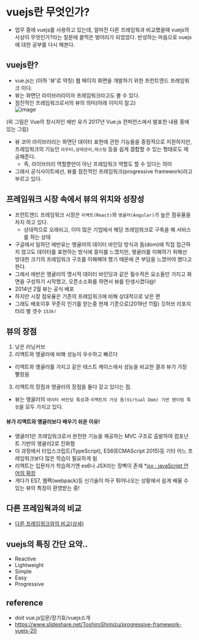 # vuejs란 무엇인가?
- 업무 중에 vuejs를 사용하고 있는데, 얼마전 다른 프레임웍과 비교했을때 vuejs의 사상이 무엇인가?라는 질문에 꿀먹은 벙어리가 되었었다. 
반성하는 마음으로 vuejs에 대한 공부를 다시 해본다. 

## vuejs란?
- vue.js는 (이하 '뷰'로 약칭) 웹 페이지 화면을 개발하기 위한 프런트엔드 프레임워크 이다.
- 뷰는 화면단 라이브러리이자 프레임워크라고도 볼 수 있다. 
- 점진적인 프레임워크로서의 뷰의 의미(아래 이미지 참고)  
![image](https://user-images.githubusercontent.com/32521173/69494518-1aaa3380-0f00-11ea-9e35-75519e628ade.png)  
  
(위 그림은 Vue의 창시자인 에반 유가 2017년 Vue.js 컨퍼런스에서 발표한 내용 중에 있는 그림)

- 뷰 코어 라이브러리는 화면단 데이터 표현에 관한 기능들을 중점적으로 지원하지만, 
프레임워크의 기능인 `라우터,상태관리,테스팅` 등을 쉽게 결합할 수 있는 형태로도 제공해준다. 
  * 즉, 라이브러리 역할뿐만이 아닌 프레임워크 역할도 할 수 있다는 의미 
- 그래서 공식사이트에선, 뷰를 점진적인 프레임워크(progressive framework)라고 부르고 있다. 

## 프레임워크 시장 속에서 뷰의 위치와 성장성
- 프런트엔드 프레임워크 시장은 `리액트(React)`와 `앵귤러(Angular)`가 높은 점유율을 차지 하고 있다. 
  * 상대적으로 오래되고, 이미 많은 기업에서 해당 프레임워크로 구축을 해 서비스를 하는 상태 
- 구글에서 일하던 에반유는 앵귤러의 데이터 바인딩 방식과 돔(dom)에 직접 접근하지 않고도 데이터를 표현하는 방식에 흥미를 느꼈지만,
앵귤러를 이해하기 위해선 방대한 크기의 프레임워크 구조를 이해해야 했기 때문에 큰 부담을 느꼈어야 했다고 한다. 
- 그래서 에반은 앵귤러의 명시적 데이터 바인딩과 같은 필수적은 요소들만 가지고 화면을 구성하기 시작했고, 오픈소소화를 하면서 뷰를 탄생시켰다@!
- 2014년 2월 뷰는 공식 배포
- 하지만 시장 점유율은 기존의 프레임워크에 비해 상대적으로 낮은 편 
- 그래도 배포이후 꾸준히 인기를 얻는중 현재 기준으로(2019년 11월) 깃허브 리포지터리 별 갯수 `153k!` 

##  뷰의 장점
 1. 낮은 러닝커브
 2. 리액트와 앵귤러에 비해 성능이 우수하고 빠르다
  * 리액트와 앵귤러를 가지고 같은 테스트 케이스에서 성능을 비교한 결과 뷰가 가장 빨랐음
 3. 리액트의 장점과 앵귤러의 장점을 둘다 갖고 있다는 점. 
  * 뷰는 앵귤러의 `데이터 바인딩 특성`과 `리액트의 가상 돔(Virtual Dom) 기반 렌더링 특징`을 모두 가지고 있다.  

#### 뷰가 리액트와 앵귤러보다 배우기 쉬운 이유!
- 앵귤러1은 프레임워크로서 완전한 기능을 제공하는 MVC 구조로 출발하여 컴포넌트 기반의 앵귤러2로 진화함
- 이 과정에서 타입스크립트(TypeScript), ES6(ECMAScript 2015)등 기타 어느 프레임워크보다 많은 학습이 필요하게 됨
- 리액트는 입문자가 학습하기엔 es6나 JSX라는 장벽이 존재 *[jsx : javaScript 언어의 확장](https://ndb796.tistory.com/204)
- 게다가 ES7, 웹팩(webpack)등 신기술이 마구 튀어나오는 상황에서 쉽게 배울 수 있는 뷰의 특징이 환영받는 중!
  
## 다른 프레임웍과의 비교
- [다른 프레임워크와의 비교(상세)](https://kr.vuejs.org/v2/guide/comparison.html)

## vuejs의 특징 간단 요약..
- Reactive
- Lightweight
- Simple
- Easy
- Progressive

## reference
- doit vue.js입문/장기효/vuejs소개
- https://www.slideshare.net/ToshiroShimizu/progressive-framework-vuejs-20
